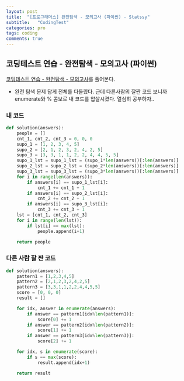 ```yaml
---
layout: post
title:  "[프로그래머스] 완전탐색 - 모의고사 (파이썬) - Statssy"
subtitle:   "CodingTest"
categories: pro
tags: coding
comments: true
---
```


## 코딩테스트 연습 - 완전탐색 - 모의고사 (파이썬)

[코딩테스트 연습 - 완전탐색 - 모의고사](https://programmers.co.kr/learn/courses/30/lessons/42840)를 풀어본다.
  

- 완전 탐색 문제 답게 전체를 다돌렸다. 근데 다른사람의 잘짠 코드 보니까 enumerate와 % 콤보로 내 코드를 압살시켰다. 열심히 공부하자..
  

### 내 코드

```python
def solution(answers):
    people = []
    cnt_1, cnt_2, cnt_3 = 0, 0, 0
    supo_1 = [1, 2, 3, 4, 5]
    supo_2 = [2, 1, 2, 3, 2, 4, 2, 5]
    supo_3 = [3, 3, 1, 1, 2, 2, 4, 4, 5, 5]
    supo_1_lst = supo_1_lst = (supo_1*len(answers))[:len(answers)]
    supo_2_lst = supo_2_lst = (supo_2*len(answers))[:len(answers)]
    supo_3_lst = supo_3_lst = (supo_3*len(answers))[:len(answers)]
    for i in range(len(answers)):
        if answers[i] == supo_1_lst[i]:
            cnt_1 += cnt_1 + 1
        if answers[i] == supo_2_lst[i]:
            cnt_2 += cnt_2 + 1
        if answers[i] == supo_3_lst[i]:
            cnt_3 += cnt_3 + 1
    lst = [cnt_1, cnt_2, cnt_3]
    for i in range(len(lst)):
        if lst[i] == max(lst):
            people.append(i+1)
            
    return people
```
  
  
### 다른 사람 잘 짠 코드
```python
def solution(answers):
    pattern1 = [1,2,3,4,5]
    pattern2 = [2,1,2,3,2,4,2,5]
    pattern3 = [3,3,1,1,2,2,4,4,5,5]
    score = [0, 0, 0]
    result = []

    for idx, answer in enumerate(answers):
        if answer == pattern1[idx%len(pattern1)]:
            score[0] += 1
        if answer == pattern2[idx%len(pattern2)]:
            score[1] += 1
        if answer == pattern3[idx%len(pattern3)]:
            score[2] += 1

    for idx, s in enumerate(score):
        if s == max(score):
            result.append(idx+1)

    return result
```
